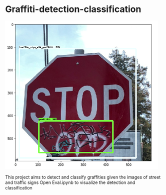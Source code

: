 # Graffiti-detection-classification
![alt text](https://github.com/Thaslim/Graffiti-detection-classification/blob/main/graffiti.png)


This project aims to detect and classify graffities given the images of street and traffic signs
Open Eval.ipynb to visualize the detection and classification
